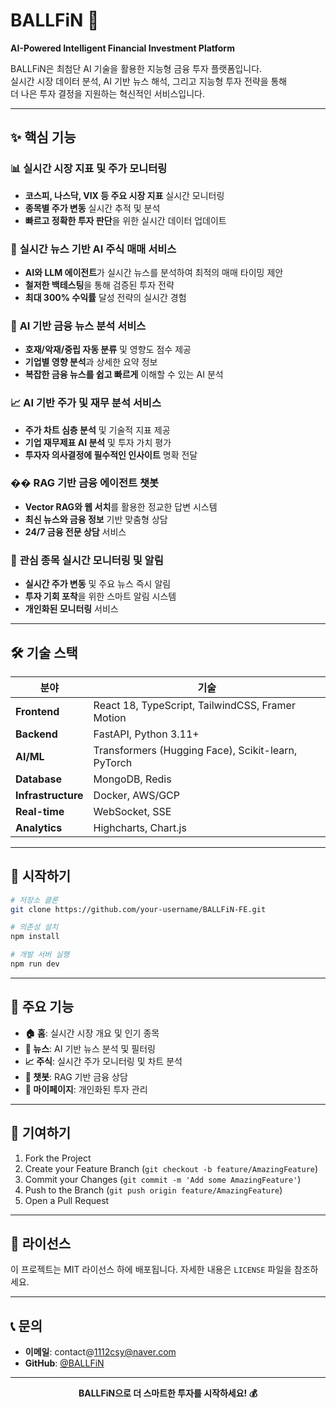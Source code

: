 # BALLFiN 🚀

**AI-Powered Intelligent Financial Investment Platform**

BALLFiN은 최첨단 AI 기술을 활용한 지능형 금융 투자 플랫폼입니다.  
실시간 시장 데이터 분석, AI 기반 뉴스 해석, 그리고 지능형 투자 전략을 통해  
더 나은 투자 결정을 지원하는 혁신적인 서비스입니다.

---

## ✨ 핵심 기능

### 📊 **실시간 시장 지표 및 주가 모니터링**

- **코스피, 나스닥, VIX 등 주요 시장 지표** 실시간 모니터링
- **종목별 주가 변동** 실시간 추적 및 분석
- **빠르고 정확한 투자 판단**을 위한 실시간 데이터 업데이트

### 🤖 **실시간 뉴스 기반 AI 주식 매매 서비스**

- **AI와 LLM 에이전트**가 실시간 뉴스를 분석하여 최적의 매매 타이밍 제안
- **철저한 백테스팅**을 통해 검증된 투자 전략
- **최대 300% 수익률** 달성 전략의 실시간 경험

### 📰 **AI 기반 금융 뉴스 분석 서비스**

- **호재/악재/중립 자동 분류** 및 영향도 점수 제공
- **기업별 영향 분석**과 상세한 요약 정보
- **복잡한 금융 뉴스를 쉽고 빠르게** 이해할 수 있는 AI 분석

### 📈 **AI 기반 주가 및 재무 분석 서비스**

- **주가 차트 심층 분석** 및 기술적 지표 제공
- **기업 재무제표 AI 분석** 및 투자 가치 평가
- **투자자 의사결정에 필수적인 인사이트** 명확 전달

### �� **RAG 기반 금융 에이전트 챗봇**

- **Vector RAG와 웹 서치**를 활용한 정교한 답변 시스템
- **최신 뉴스와 금융 정보** 기반 맞춤형 상담
- **24/7 금융 전문 상담** 서비스

### 🔔 **관심 종목 실시간 모니터링 및 알림**

- **실시간 주가 변동** 및 주요 뉴스 즉시 알림
- **투자 기회 포착**을 위한 스마트 알림 시스템
- **개인화된 모니터링** 서비스

---

## 🛠 기술 스택

| 분야               | 기술                                               |
| ------------------ | -------------------------------------------------- |
| **Frontend**       | React 18, TypeScript, TailwindCSS, Framer Motion   |
| **Backend**        | FastAPI, Python 3.11+                              |
| **AI/ML**          | Transformers (Hugging Face), Scikit-learn, PyTorch |
| **Database**       | MongoDB, Redis                                     |
| **Infrastructure** | Docker, AWS/GCP                                    |
| **Real-time**      | WebSocket, SSE                                     |
| **Analytics**      | Highcharts, Chart.js                               |

---

## 🚀 시작하기

```bash
# 저장소 클론
git clone https://github.com/your-username/BALLFiN-FE.git

# 의존성 설치
npm install

# 개발 서버 실행
npm run dev
```

---

## 📱 주요 기능

- **🏠 홈**: 실시간 시장 개요 및 인기 종목
- **📰 뉴스**: AI 기반 뉴스 분석 및 필터링
- **📈 주식**: 실시간 주가 모니터링 및 차트 분석
- **💬 챗봇**: RAG 기반 금융 상담
- **👤 마이페이지**: 개인화된 투자 관리

---

## 🤝 기여하기

1. Fork the Project
2. Create your Feature Branch (`git checkout -b feature/AmazingFeature`)
3. Commit your Changes (`git commit -m 'Add some AmazingFeature'`)
4. Push to the Branch (`git push origin feature/AmazingFeature`)
5. Open a Pull Request

---

## 📄 라이선스

이 프로젝트는 MIT 라이선스 하에 배포됩니다. 자세한 내용은 `LICENSE` 파일을 참조하세요.

---

## 📞 문의

- **이메일**: contact@1112csy@naver.com
- **GitHub**: [@BALLFiN](https://github.com/BALLFiN)

---

<div align="center">

**BALLFiN으로 더 스마트한 투자를 시작하세요! 💰**

</div>
